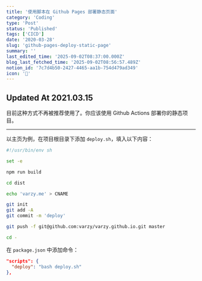 ```yaml
---
title: '使用脚本在 Github Pages 部署静态页面'
category: 'Coding'
type: 'Post'
status: 'Published'
tags: ['CICD']
date: '2020-03-28'
slug: 'github-pages-deploy-static-page'
summary: ''
last_edited_time: '2025-09-02T08:37:00.000Z'
blog_last_fetched_time: '2025-09-02T08:56:57.489Z'
notion_id: '7c7d4b50-2427-4465-aa1b-754d479ad349'
icon: '🎌'
---
```


## Updated At 2021.03.15

目前这种方式不再被推荐使用了。你应该使用 Github Actions 部署你的静态项目。

---

以主页为例，在项目根目录下添加 `deploy.sh`，填入以下内容：

```bash
#!/usr/bin/env sh

set -e

npm run build

cd dist

echo 'varzy.me' > CNAME

git init
git add -A
git commit -m 'deploy'

git push -f git@github.com:varzy/varzy.github.io.git master

cd -
```

在 `package.json` 中添加命令：

```json
"scripts": {
  "deploy": "bash deploy.sh"
},
```
